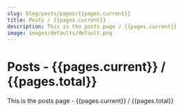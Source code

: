 ```yaml
---
slug: blog/posts/pages/{{pages.current}}
title: Posts / {{pages.current}}
description: This is the posts page / {{pages.current}}  
image: images/defaults/default.png
---
```


# Posts - {{pages.current}} / {{pages.total}}

This is the posts page - {{pages.current}} / {{pages.total}}
